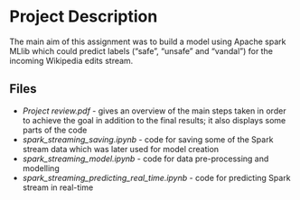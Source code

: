 # Project Description

The main aim of this assignment was to build a model using Apache spark MLlib which could predict labels (“safe”, “unsafe” and “vandal”) for the incoming Wikipedia edits stream. 

## Files

- _Project review.pdf_ - gives an overview of the main steps taken in order to achieve the goal in addition to the final results; it also displays some parts of the code
- _spark_streaming_saving.ipynb_ - code for saving some of the Spark stream data which was later used for model creation
- _spark_streaming_model.ipynb_ - code for data pre-processing and modelling
- _spark_streaming_predicting_real_time.ipynb_ - code for predicting Spark stream in real-time
